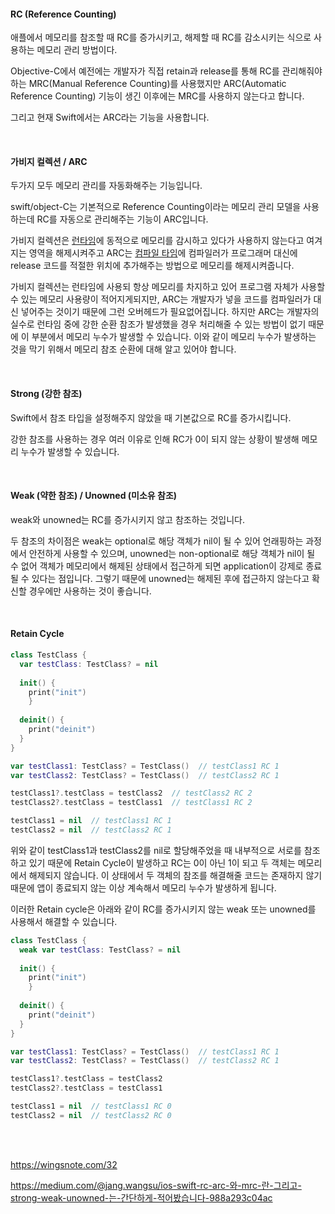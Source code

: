 #### RC (Reference Counting)

애플에서 메모리를 참조할 때 RC를 증가시키고, 해제할 때 RC를 감소시키는 식으로 사용하는 메모리 관리 방법이다.

Objective-C에서 예전에는 개발자가 직접 retain과 release를 통해 RC를 관리해줘야하는 MRC(Manual Reference Counting)를 사용했지만 ARC(Automatic Reference Counting) 기능이 생긴 이후에는 MRC를 사용하지 않는다고 합니다.

그리고 현재 Swift에서는 ARC라는 기능을 사용합니다.

<br>

#### 가비지 컬렉션 / ARC

두가지 모두 메모리 관리를 자동화해주는 기능입니다.

swift/object-C는 기본적으로 Reference Counting이라는 메모리 관리 모델을 사용하는데 RC를 자동으로 관리해주는 기능이 ARC입니다.

가비지 컬렉션은 <u>런타임</u>에 동적으로 메모리를 감시하고 있다가 사용하지 않는다고 여겨지는 영역을 해제시켜주고 ARC는 <u>컴파일 타임</u>에 컴파일러가 프로그래머 대신에 release 코드를 적절한 위치에 추가해주는 방법으로 메모리를 해제시켜줍니다.

가비지 컬렉션는 런타임에 사용되 항상 메모리를 차지하고 있어 프로그램 자체가 사용할 수 있는 메모리 사용량이 적어지게되지만, ARC는 개발자가 넣을 코드를 컴파일러가 대신 넣어주는 것이기 때문에 그런 오버헤드가 필요없어집니다. 하지만 ARC는 개발자의 실수로 런타임 중에 강한 순환 참조가 발생했을 경우 처리해줄 수 있는 방법이 없기 때문에 이 부분에서 메모리 누수가 발생할 수 있습니다. 이와 같이 메모리 누수가 발생하는 것을 막기 위해서 메모리 참조 순환에 대해 알고 있어야 합니다.

<br>

#### Strong (강한 참조)

Swift에서 참조 타입을 설정해주지 않았을 때 기본값으로 RC를 증가시킵니다.

강한 참조를 사용하는 경우 여러 이유로 인해 RC가 0이 되지 않는 상황이 발생해 메모리 누수가 발생할 수 있습니다.

<br>

#### Weak (약한 참조) / Unowned (미소유 참조)

weak와 unowned는 RC를 증가시키지 않고 참조하는 것입니다.

두 참조의 차이점은 weak는 optional로 해당 객체가 nil이 될 수 있어 언래핑하는 과정에서 안전하게 사용할 수 있으며, unowned는 non-optional로 해당 객체가 nil이 될 수 없어 객체가 메모리에서 해제된 상태에서 접근하게 되면 application이 강제로 종료될 수 있다는 점입니다. 그렇기 때문에 unowned는 해제된 후에 접근하지 않는다고 확신할 경우에만 사용하는 것이 좋습니다.

<br>

#### Retain Cycle

```swift
class TestClass {
  var testClass: TestClass? = nil
  
  init() {
    print("init")
	}
  
  deinit() {
    print("deinit")
  }
}

var testClass1: TestClass? = TestClass()  // testClass1 RC 1
var testClass2: TestClass? = TestClass()  // testClass2 RC 1

testClass1?.testClass = testClass2  // testClass2 RC 2
testClass2?.testClass = testClass1  // testClass1 RC 2

testClass1 = nil  // testClass1 RC 1
testClass2 = nil  // testClass2 RC 1
```

위와 같이 testClass1과 testClass2를 nil로 할당해주었을 때 내부적으로 서로를 참조하고 있기 때문에 Retain Cycle이 발생하고 RC는 0이 아닌 1이 되고 두 객체는 메모리에서 해제되지 않습니다. 이 상태에서 두 객체의 참조를 해결해줄 코드는 존재하지 않기 때문에 앱이 종료되지 않는 이상 계속해서 메모리 누수가 발생하게 됩니다.

이러한 Retain cycle은 아래와 같이 RC를 증가시키지 않는 weak 또는 unowned를 사용해서 해결할 수 있습니다.

```swift
class TestClass {
  weak var testClass: TestClass? = nil
  
  init() {
    print("init")
	}
  
  deinit() {
    print("deinit")
  }
}

var testClass1: TestClass? = TestClass()  // testClass1 RC 1
var testClass2: TestClass? = TestClass()  // testClass2 RC 1

testClass1?.testClass = testClass2
testClass2?.testClass = testClass1

testClass1 = nil  // testClass1 RC 0
testClass2 = nil  // testClass2 RC 0
```

<br><br>



https://wingsnote.com/32 <br>

https://medium.com/@jang.wangsu/ios-swift-rc-arc-와-mrc-란-그리고-strong-weak-unowned-는-간단하게-적어봤습니다-988a293c04ac